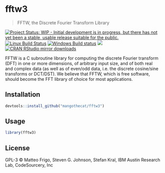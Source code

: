 
# fftw3

> FFTW, the Discrete Fourier Transform Library

[![Project Status: WIP - Initial development is in progress, but there has not yet been a stable, usable release suitable for the public.](http://www.repostatus.org/badges/latest/wip.svg)](http://www.repostatus.org/#wip)
[![Linux Build Status](https://travis-ci.org/MangoTheCat/fftw3.svg?branch=master)](https://travis-ci.org/MangoTheCat/fftw3)
[![Windows Build status](https://ci.appveyor.com/api/projects/status/github/MangoTheCat/fftw3?svg=true)](https://ci.appveyor.com/project/MangoTheCat/fftw3)
[![](http://www.r-pkg.org/badges/version/fftw3)](http://www.r-pkg.org/pkg/fftw3)
[![CRAN RStudio mirror downloads](http://cranlogs.r-pkg.org/badges/fftw3)](http://www.r-pkg.org/pkg/fftw3)


FFTW is a C subroutine library for computing the discrete Fourier transform (DFT) in one or more dimensions, of arbitrary input size, and of both real and complex data (as well as of even/odd data, i.e. the discrete cosine/sine transforms or DCT/DST). We believe that FFTW, which is free software, should become the FFT library of choice for most applications.

## Installation

```r
devtools::install_github("mangothecat/fftw3")
```

## Usage

```r
library(fftw3)
```

## License

GPL-3 © Matteo Frigo, Steven G. Johnson, Stefan Kral, IBM Austin Research Lab, CodeSourcery, Inc
